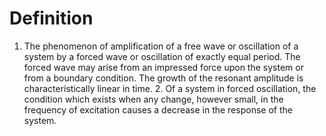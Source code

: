# Definition

1.  The phenomenon of amplification of a free wave or oscillation of a
    system by a forced wave or oscillation of exactly equal period. The
    forced wave may arise from an impressed force upon the system or
    from a boundary condition. The growth of the resonant amplitude is
    characteristically linear in time. 2. Of a system in forced
    oscillation, the condition which exists when any change, however
    small, in the frequency of excitation causes a decrease in the
    response of the system.
